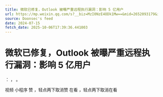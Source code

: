 ```yaml
---
title: 微软已修复，Outlook 被曝严重远程执行漏洞：影响 5 亿用户
url: https://mp.weixin.qq.com/s?__biz=MzI0NzE4ODk1Mw==&mid=2652093179&idx=2&sn=dea47dea1d68f2afc9185d9aa7aa77fa
source: Doonsec's feed
date: 2024-07-15
fetch_date: 2025-10-06T17:39:36.441003
---
```


# 微软已修复，Outlook 被曝严重远程执行漏洞：影响 5 亿用户

：
，
。

视频
小程序
赞
，轻点两下取消赞
在看
，轻点两下取消在看